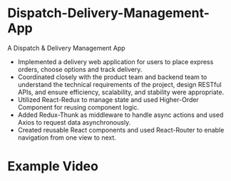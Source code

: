 # Dispatch-Delivery-Management-App
A Dispatch & Delivery Management App 

+ Implemented a delivery web application for users to place express orders, choose options and track delivery.
+	Coordinated closely with the product team and backend team to understand the technical requirements of the project, design RESTful APIs, and ensure efficiency, scalability, and stability were appropriate.
+	Utilized React-Redux to manage state and used Higher-Order Component for reusing component logic.
+	Added Redux-Thunk as middleware to handle async actions and used Axios to request data asynchronously.
+	Created reusable React components and used React-Router to enable navigation from one view to next.

# Example Video
